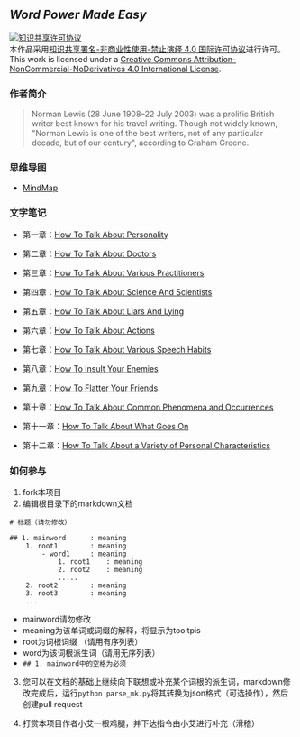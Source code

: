 ## *Word Power Made Easy*


<a rel="license" href="http://creativecommons.org/licenses/by-nc-nd/4.0/"><img alt="知识共享许可协议" style="border-width:0" src="https://i.creativecommons.org/l/by-nc-nd/4.0/88x31.png" /></a><br />本作品采用<a rel="license" href="http://creativecommons.org/licenses/by-nc-nd/4.0/">知识共享署名-非商业性使用-禁止演绎 4.0 国际许可协议</a>进行许可。
<br />This work is licensed under a <a rel="license" href="http://creativecommons.org/licenses/by-nc-nd/4.0/">Creative Commons Attribution-NonCommercial-NoDerivatives 4.0 International License</a>.

### 作者简介

>Norman Lewis (28 June 1908–22 July 2003) was a prolific British writer best known for his travel writing. Though not widely known, "Norman Lewis is one of the best writers, not of any particular decade, but of our century", according to Graham Greene.

### 思维导图

- [MindMap](https://hanxiaomax.github.io/WordPowerMadeEasy/)

### 文字笔记

- 第一章：[How To Talk About Personality](https://github.com/hanxiaomax/WordPowerMadeEasy/blob/master/How%20to%20talk%20about%20personality.md)


- 第二章：[How To Talk About Doctors](https://github.com/hanxiaomax/WordPowerMadeEasy/blob/master/How%20to%20talk%20about%20doctors.md)

- 第三章：[How To Talk About Various Practitioners](https://github.com/hanxiaomax/WordPowerMadeEasy/blob/master/How%20to%20talk%20about%20various%20practitioners.md)

- 第四章：[How To Talk About Science And Scientists](https://github.com/hanxiaomax/WordPowerMadeEasy/blob/master/How%20to%20talk%20about%20vscience%20and%20scientist.md)

- 第五章：[How To Talk About Liars And Lying](https://github.com/hanxiaomax/WordPowerMadeEasy/blob/master/How%20to%20talk%20about%20liars%20and%20lying.md)

- 第六章：[How To Talk About Actions](https://github.com/hanxiaomax/WordPowerMadeEasy/blob/master/How%20To%20Talk%20About%20Actions.md)

- 第七章：[How To Talk About Various Speech Habits](https://github.com/hanxiaomax/WordPowerMadeEasy/blob/master/How%20to%20talk%20about%20various%20speech%20habits.md)

- 第八章：[How To Insult Your Enemies](https://github.com/hanxiaomax/WordPowerMadeEasy/blob/master/How%20to%20insult%20your%20enemies.md)

- 第九章：[How To Flatter Your Friends]()

- 第十章：[How To Talk About Common Phenomena and Occurrences]()

- 第十一章：[How To Talk About What Goes On]()

- 第十二章：[How To Talk About a Variety of Personal Characteristics]()



### 如何参与

1. fork本项目
2. 编辑根目录下的markdown文档

```
# 标题（请勿修改）

## 1. mainword      : meaning
    1. root1        : meaning
        - word1     : meaning
            1. root1    : meaning  
            2. root2    : meaning
            .....
    2. root2        : meaning
    3. root3        : meaning
    ...    
```

- mainword请勿修改
- meaning为该单词或词缀的解释，将显示为tooltpis
- root为词根词缀 （请用有序列表）
- word为该词根派生词（请用无序列表）
- `## 1. mainword中的空格为必须`


3. 您可以在文档的基础上继续向下联想或补充某个词根的派生词，markdown修改完成后，运行`python parse_mk.py`将其转换为json格式（可选操作），然后创建pull request

4. 打赏本项目作者小艾一根鸡腿，并下达指令由小艾进行补充（滑稽）
